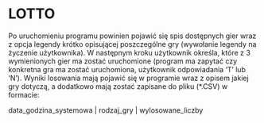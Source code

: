 # LOTTO

Po uruchomieniu programu powinien pojawić się spis dostępnych gier wraz z
opcja legendy krótko opisującej poszczególne gry (wywołanie legendy na życzenie
użytkownika). W następnym kroku użytkownik określa, które z 3 wymienionych gier
ma zostać uruchomione (program ma zapytać czy konkretna gra ma zostać
uruchomiona, użytkownik odpowiadania ‘T’ lub ‘N’). Wyniki losowania mają pojawić
się w programie wraz z opisem jakiej gry dotyczą, a dodatkowo mają zostać zapisane
do pliku (*.CSV) w formacie:


data_godzina_systemowa | rodzaj_gry | wylosowane_liczby
